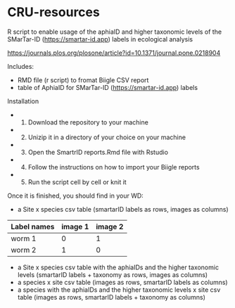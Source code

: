 # CRU-resources
R script to enable usage of the aphiaID and higher taxonomic levels of the SMarTar-ID (https://smartar-id.app) labels in ecological analysis

https://journals.plos.org/plosone/article?id=10.1371/journal.pone.0218904 

Includes: 
- RMD file (r script) to fromat Biigle CSV report 
- table of AphiaID for SMarTar-ID (https://smartar-id.app) labels 

Installation 
- 1) Download the repository to your machine 
- 2) Unizip it in a directory of your choice on your machine
- 3) Open the SmartrID reports.Rmd file with Rstudio 
- 4) Follow the instructions on how to import your Biigle reports 
- 5) Run the script cell by cell or knit it 

Once it is finished, you should find in your WD: 

- a Site x species csv table (smartarID labels as rows, images as columns) 

| Label names  | image 1 | image 2 |
| ------------- | ------------- | ------------- |
| worm 1  | 0 | 1 |
| worm 2  | 1  | 0 |

- a Site x species csv table with the aphiaIDs and the higher taxonomic levels (smartarID labels + taxonomy as rows, images as columns)
- a species x site csv table (images as rows, smartarID labels as columns)
- a species with the aphiaIDs and the higher taxonomic levels x site csv table (images as rows, smartarID labels + taxonomy as columns)


